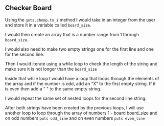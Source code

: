## Checker Board

Using the `gets.chomp.to_i` method I would take in an integer from the user and store it in a variable called `board_size`.

I would then create an array that is a number range from 1 through `board_size`.

I would also need to make two empty strings one for the first line and one for the second line.

Then I would iterate using a while loop to check the length of the string and make sure it is not longer than the `board_size`

Inside that while loop I would have a loop that loops through the elements of the array and if the number is odd, add an "X" to the first empty string. If it is even then add a " " to the same empty string.

I would repeat the same set of nested loops for the second line string.

After both strings have been created by the previous loops, I will use another loop to loop through the array of numbers 1 - board board_size and on odd numbers `puts odd_line` and on even numbers `puts even_line`
